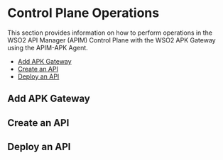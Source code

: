 # Control Plane Operations

This section provides information on how to perform operations in the WSO2 API Manager (APIM) Control Plane with the WSO2 APK Gateway using the APIM-APK Agent.

- [Add APK Gateway](##add-apk-gateway)
- [Create an API](##create-api)
- [Deploy an API](##deploy-api)

## Add APK Gateway

## Create an API

## Deploy an API